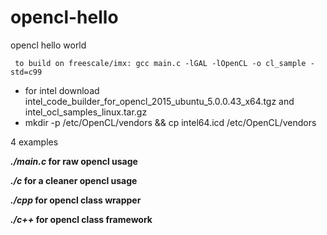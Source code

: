 # opencl-hello
opencl hello world
```
 to build on freescale/imx: gcc main.c -lGAL -lOpenCL -o cl_sample -std=c99
```
* for intel download intel_code_builder_for_opencl_2015_ubuntu_5.0.0.43_x64.tgz and intel_ocl_samples_linux.tar.gz
* mkdir -p /etc/OpenCL/vendors && cp intel64.icd /etc/OpenCL/vendors

4 examples

**_./main.c_ for raw opencl usage**

**_./c_ for a cleaner opencl usage**

**_./cpp_ for opencl class wrapper**

**_./c++_ for opencl class framework**
